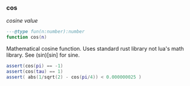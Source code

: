### cos

_cosine value_

```lua
---@type fun(n:number):number
function cos(n)
```

Mathematical cosine function. Uses standard rust library not lua's math library. See (sin)[sin] for sine.

```lua
assert(cos(pi) == -1)
assert(cos(tau) == 1)
assert( abs(1/sqrt(2) - cos(pi/4)) < 0.000000025 )
```
